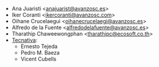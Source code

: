 - Ana Juaristi \<<anajuarist@avanzosc.es>\>
- Iker Coranti \<<ikercoranti@avanzosc.com>\>
- Oihane Crucelaegui \<<oihanecrucelaegi@avanzosc.es>\>
- Alfredo de la Fuente \<<alfredodelafuente@avanzosc.es>\>
- Tharathip Chaweewongphan \<<tharathipc@ecosoft.co.th>\>
- [Tecnativa](https://www.tecnativa.com):
  - Ernesto Tejeda
  - Pedro M. Baeza
  - Vicent Cubells
